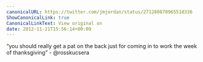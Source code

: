 ```yaml
---
canonicalURL: https://twitter.com/jmjordan/status/271280870965518336
ShowCanonicalLink: true
CanonicalLinkText: View original on
date: 2012-11-21T15:56:14+00:00
---
```

“you should really get a pat on the back just for coming in to work the week of thanksgiving” - @rosskucsera